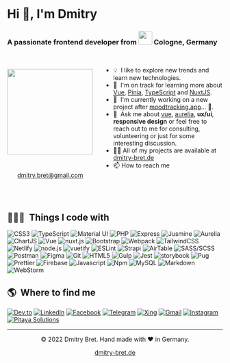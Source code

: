 <h1>Hi 👋, I'm Dmitry</h1>
<h3>A passionate frontend developer from <img src="https://cdn.jsdelivr.net/gh/hjnilsson/country-flags@master/svg/de.svg" width="32px"/> Cologne, Germany</h3>
<br>
<img align="left" src="http://dmitry-bret.de/svg/db-avatar-blue.svg" width="200" style="margin: 20px 48px 20px 0;"/>

- 💡 &nbsp;I like to explore new trends and learn new technologies.
- 🌱 &nbsp;I'm on track for learning more about [Vue](https://vuejs.org/), [Pinia](https://pinia.vuejs.org/), [TypeScript](https://www.typescriptlang.org/) and [NuxtJS](https://nuxtjs.org/).
- 🚧 &nbsp;I'm currently working on a new project after [moodtracking.app](https://moodtracking.app/)... 👀.
- 💬 &nbsp;Ask me about [vue](https://vuejs.org/), [aurelia](https://aurelia.io/), **ux/ui**, **responsive design** or feel free to reach out to me for consulting, volunteering or just for some interesting discussion.
- 👨‍💻 All of my projects are available at [dmitry-bret.de](http://dmitry-bret.de/)
- 📫 How to reach me [dmitry.bret@gmail.com](mailto:dmitry.bret@gmail.com)
<br>
<br>

## 👨🏻‍💻 &nbsp;Things I code with ##
<p>
  <img alt="CSS3" src="https://img.shields.io/badge/-CSS3-1572B6?style=flat-square&logo=css3&logoColor=white" />
  <img alt="TypeScript" src="https://img.shields.io/badge/-TypeScript-007ACC?style=flat-square&logo=typescript&logoColor=white" /> 
  <img alt="Material UI" src="https://img.shields.io/badge/Material--UI-0081CB?style=flat-square&logo=material-ui&logoColor=white" />
  <img alt="PHP" src="https://img.shields.io/badge/PHP-777BB4?style=flat-square&logo=php&logoColor=white" />
  <img alt="Express" src="https://img.shields.io/badge/Express.js-404D59?style=flat-square&logo=php&logoColor=white" />
  <img alt="Jusmine" src="https://img.shields.io/badge/jasmine-%238A4182.svg?style=flat-square&logo=jasmine&logoColor=white" />
  <img alt="Aurelia" src="https://img.shields.io/badge/aurelia-%23ED2B88.svg?style=flat-square&logo=aurelia&logoColor=white" />
  <img alt="ChartJS" src="https://img.shields.io/badge/chart.js-F5788D.svg?style=flat-square&logo=chart.js&logoColor=white" />
  <img alt="Vue" src="https://img.shields.io/badge/Vue.js-35495E?style=flat-square&logo=vue.js&logoColor=4FC08D" />
  <img alt="nuxt.js" src="https://img.shields.io/badge/Nuxt-002E3B?style=flat-square&logo=nuxtdotjs&logoColor=#00DC82" />
  <img alt="Bootstrap" src="https://img.shields.io/badge/Bootstrap-563D7C?style=flat-square&logo=bootstrap&logoColor=white" />
  <img alt="Webpack" src="https://img.shields.io/badge/-Webpack-8DD6F9?style=flat-square&logo=webpack&logoColor=white" /> 
  <img alt="TailwindCSS" src="https://img.shields.io/badge/-Tailwind%20CSS-0AB6D3?style=flat-square&logo=tailwind-css&logoColor=white" />
  <img alt="Netlify" src="https://img.shields.io/badge/-Netlify-00C7B7?style=flat-square&logo=netlify&logoColor=white" />
  <img alt="node.js" src="https://img.shields.io/badge/node.js-6DA55F?style=flat-square&logo=node.js&logoColor=white" />
  <img alt="vuetify" src="https://img.shields.io/badge/Vuetify-1867C0?style=flat-square&logo=vuetify&logoColor=AEDDFF" />
  <img alt="ESLint" src="https://img.shields.io/badge/-ESLint-4B32C3?style=flat-square&logo=eslint&logoColor=white" /> 
  <img alt="Strapi" src="https://img.shields.io/badge/strapi-%232E7EEA.svg?style=flat-square&logo=strapi&logoColor=white" />
  <img alt="AirTable" src="https://img.shields.io/badge/Airtable-18BFFF?style=flat-square&logo=Airtable&logoColor=white" />
  <img alt="SASS/SCSS" src="https://img.shields.io/badge/-SASS/SCSS-CC6699?style=flat-square&logo=sass&logoColor=white" /> 
  <img alt="Postman" src="https://img.shields.io/badge/-Postman-FF6C37?style=flat-square&logo=postman&logoColor=white" />
  <img alt="Figma" src="https://img.shields.io/badge/-Figma-F24E1E?style=flat-square&logo=figma&logoColor=white" />
  <img alt="Git" src="https://img.shields.io/badge/-Git-F05032?style=flat-square&logo=git&logoColor=white" />
  <img alt="HTML5" src="https://img.shields.io/badge/-HTML5-E34F26?style=flat-square&logo=html5&logoColor=white" />
  <img alt="Gulp" src="https://img.shields.io/badge/GULP-%23CF4647.svg?style=flat-square&logo=gulp&logoColor=white" />
  <img alt="Jest" src="https://img.shields.io/badge/-jest-%23C21325?style=flat-square&logo=jest&logoColor=white" />
  <img alt="storybook" src="https://img.shields.io/badge/-Storybook-FF4785?style=flat-square&logo=storybook&logoColor=white" /> 
  <img alt="Pug" src="https://img.shields.io/badge/-Pug-A86454?style=flat-square&logo=pug&logoColor=white" />
  <img alt="Prettier" src="https://img.shields.io/badge/-Prettier-F7B93E?style=flat-square&logo=prettier&logoColor=black" />
  <img alt="Firebase" src="https://img.shields.io/badge/-Firebase-ffca28?style=flat-square&logo=firebase&logoColor=black" />
  <img alt="Javascript" src="https://img.shields.io/badge/-JavaScript-F7DF1E?style=flat-square&logo=javascript&logoColor=black" />
  <img alt="Npm" src="https://img.shields.io/badge/NPM-%23000000.svg?style=flat-square&logo=npm&logoColor=white" />
  <img alt="MySQL" src="https://img.shields.io/badge/MySQL-00000F?style=flat-square&logo=mysql&logoColor=white" />
  <img alt="Markdown" src="https://img.shields.io/badge/-Markdown-000000?style=flat-square&logo=Markdown&logoColor=white" /> 
  <img alt="WebStorm" src="https://img.shields.io/badge/-WebStorm-000000?style=flat-square&logo=webstorm&logoColor=white" /> 
</p>

## 🌎 &nbsp;Where to find me ##
<p>
  <a href="https://dev.to/https://dev.to/dmitrybret" target="_blank"><img alt="Dev.to" src="https://img.shields.io/badge/-dev.to-000000?style=for-the-badge&logo=dev.to&logoColor=white" /></a> 
  <a href="https://www.linkedin.com/in/dmitry-bret-322b94181" target="_blank"><img alt="LinkedIn" src="https://img.shields.io/badge/-Linkedin-%230077B5.svg?&style=for-the-badge&logo=linkedin&logoColor=white" /></a>
  <a href="https://www.facebook.com/dmitry.bret" target="_blank"><img alt="Facebook" src="https://img.shields.io/badge/Facebook-%231877F2.svg?style=for-the-badge&logo=Facebook&logoColor=white" /></a>
  <a href="https://t.me/@dmitry.bret" target="_blank"><img alt="Telegram" src="https://img.shields.io/badge/Telegram-2CA5E0?style=for-the-badge&logo=telegram&logoColor=white" /></a>
  <a href="https://www.xing.com/profile/Dmitry_Bret" target="_blank"><img alt="Xing" src="https://img.shields.io/badge/xing-%23006567.svg?style=for-the-badge&logo=xing&logoColor=white" /></a>
  <a href="mailto:dmitry.bret@gmail.com" target="_blank"><img alt="Gmail" src="https://img.shields.io/badge/-Gmail-EA4335?style=for-the-badge&logo=gmail&logoColor=white" /></a>
  <a href="https://www.instagram.com/dmitry.bret/" target="_blank"><img alt="Instagram" src="https://img.shields.io/badge/-Instagram-E4405F?style=for-the-badge&logo=instagram&logoColor=white" /></a>
  <a href="https://play.google.com/store/apps/dev?id=5073544342150499449" target="_blank"><img alt="Pitaya Solutions" src="https://img.shields.io/badge/Google_Play-414141?style=for-the-badge&logo=google-play&logoColor=white" /></a>
</p>

---

<p align="center"> © 2022 Dmitry Bret. Hand made with ❤️ in Germany.</p>
<p align="center">
<a href="https://www.dmitry-bret.de" target="_blank">dmitry-bret.de</a>
</p>
<!-- 
https://github.com/Th3Wall/Th3Wall/blob/main/README.md
https://github.com/kasuken

https://dev.to/envoy_/150-badges-for-github-pnk 
https://rahuldkjain.github.io/gh-profile-readme-generator/
https://simpleicons.org/
https://badgen.net/
https://github.com/Ileriayo/markdown-badges
https://github.com/progfay/shields-with-icon
-->
